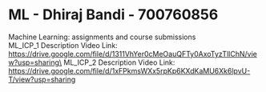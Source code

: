 # ML - Dhiraj Bandi - 700760856
Machine Learning: assignments and course submissions\
ML_ICP_1 Description Video Link: https://drive.google.com/file/d/1311VhYer0cMeOauQFTy0AxoTyzTllChN/view?usp=sharing\
ML_ICP_2 Description Video Link: https://drive.google.com/file/d/1xFPkmsWXx5rpKp6KXdKaMU6Xk6lpvU-T/view?usp=sharing
